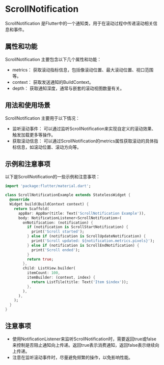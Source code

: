 # ScrollNotification

ScrollNotification 是Flutter中的一个通知类，用于在滚动过程中传递滚动相关信息和事件。

## 属性和功能

ScrollNotification 主要包含以下几个属性和功能：

- metrics： 获取滚动指标信息，包括像滚动位置、最大滚动位置、视口范围等。
- context： 获取发送通知的BuildContext。
- depth： 获取通知深度，通常与嵌套的滚动视图数量有关。

## 用法和使用场景

ScrollNotification 主要用于以下情况：

- 监听滚动事件： 可以通过监听ScrollNotification来实现自定义的滚动效果、触发加载更多等操作。
- 获取滚动信息： 可以通过ScrollNotification的metrics属性获取滚动的具体指标信息，如滚动位置、滚动方向等。

## 示例和注意事项

以下是ScrollNotification的一些示例和注意事项：

```dart
import 'package:flutter/material.dart';

class ScrollNotificationExample extends StatelessWidget {
  @override
  Widget build(BuildContext context) {
    return Scaffold(
      appBar: AppBar(title: Text('ScrollNotification Example')),
      body: NotificationListener<ScrollNotification>(
        onNotification: (notification) {
          if (notification is ScrollStartNotification) {
            print('Scroll started');
          } else if (notification is ScrollUpdateNotification) {
            print('Scroll updated: ${notification.metrics.pixels}');
          } else if (notification is ScrollEndNotification) {
            print('Scroll ended');
          }
          return true;
        },
        child: ListView.builder(
          itemCount: 100,
          itemBuilder: (context, index) {
            return ListTile(title: Text('Item $index'));
          },
        ),
      ),
    );
  }
}
```

## 注意事项

- 使用NotificationListener来监听ScrollNotification时，需要返回true或false来控制是否阻止通知向上传递。返回true表示消费通知，返回false表示继续向上传递。
- 注意在监听滚动事件时，尽量避免频繁的操作，以免影响性能。
